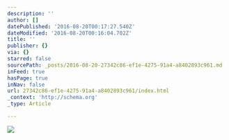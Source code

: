 ```yaml
---
description: ''
author: []
datePublished: '2016-08-20T00:17:27.540Z'
dateModified: '2016-08-20T00:16:04.702Z'
title: ''
publisher: {}
via: {}
starred: false
sourcePath: _posts/2016-08-20-27342c86-ef1e-4275-91a4-a8402893c961.md
inFeed: true
hasPage: true
inNav: false
url: 27342c86-ef1e-4275-91a4-a8402893c961/index.html
_context: 'http://schema.org'
_type: Article

---
```

![](https://the-grid-user-content.s3-us-west-2.amazonaws.com/a85e34e1-e524-4fda-b7ca-60671262ce18.jpg)